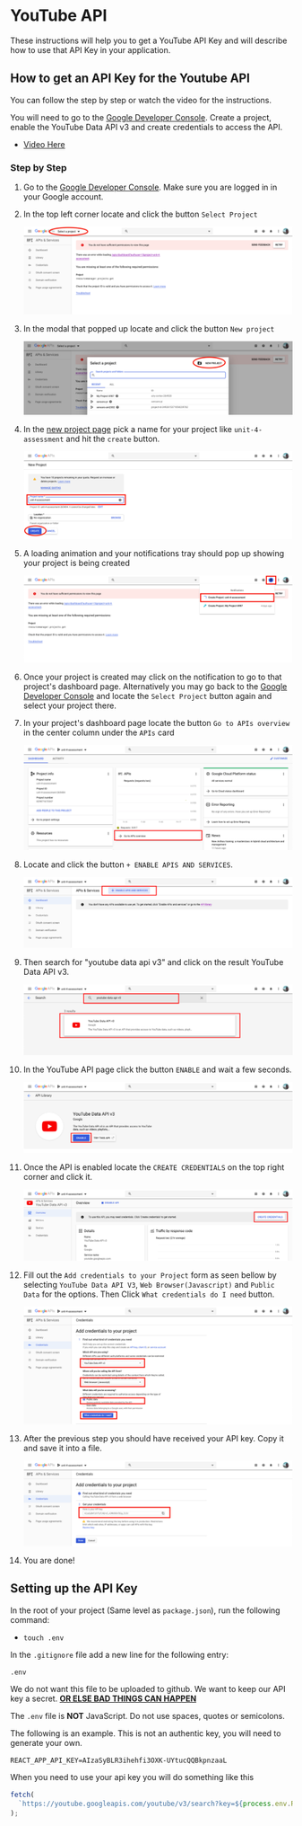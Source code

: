 # YouTube API

These instructions will help you to get a YouTube API Key and will describe how to use that API Key in your application.

## How to get an API Key for the Youtube API

You can follow the step by step or watch the video for the instructions.

You will need to go to the [Google Developer Console](https://console.developers.google.com/). Create a project, enable the YouTube Data API v3 and create credentials to access the API.

- [Video Here](http://bit.ly/36ZIMKA)

### Step by Step

1. Go to the [Google Developer Console](https://console.developers.google.com/). Make sure you are logged in in your Google account.

2. In the top left corner locate and click the button `Select Project`

   ![select-project-button](../assets/yt-api-key/yt-api-select-project.png)

3. In the modal that popped up locate and click the button `New project`

   ![new-project-button](../assets/yt-api-key/yt-api-new-project.png)

4. In the [new project page](https://console.developers.google.com/projectcreate) pick a name for your project like `unit-4-assessment` and hit the `create` button.

   ![new-project-page-create](../assets/yt-api-key/yt-api-project-page-create.png)

5. A loading animation and your notifications tray should pop up showing your project is being created

   ![creating-project-animation](../assets/yt-api-key/yt-api-creating-project.png)

6. Once your project is created may click on the notification to go to that project's dashboard page. Alternatively you may go back to the [Google Developer Console](https://console.developers.google.com/) and locate the `Select Project` button again and select your project there.

7. In your project's dashboard page locate the button `Go to APIs overview` in the center column under the `APIs` card

   ![go-to-apis-overview](../assets/yt-api-key/yt-api-go-to-api-overview-button.png)

8. Locate and click the button `+ ENABLE APIS AND SERVICES`.

   ![click-enable-apis-and-services](../assets/yt-api-key/yt-api-enable-apis-and-services.png)

9. Then search for "youtube data api v3" and click on the result YouTube Data API v3.

   ![search-youtube-api](../assets/yt-api-key/yt-api-search-youtube-api.png)

10. In the YouTube API page click the button `ENABLE` and wait a few seconds.

    ![click-enable-api](../assets/yt-api-key/yt-api-enable-api.png)

11. Once the API is enabled locate the `CREATE CREDENTIALS` on the top right corner and click it.

    ![click-create-credentials](../assets/yt-api-key/yt-api-click-create-crendetials.png)

12. Fill out the `Add credentials to your Project` form as seen bellow by selecting `YouTube Data API V3`, `Web Browser(Javascript)` and `Public Data` for the options. Then Click `What credentials do I need` button.

    ![fillout-form](../assets/yt-api-key/yt-api-add-credentials-form-fillout.png)

13. After the previous step you should have received your API key. Copy it and save it into a file.

    ![receive-and-save-your-api-key](../assets/yt-api-key/yt-api-receive-and-save-api-key.png)

14. You are done!

## Setting up the API Key

In the root of your project (Same level as `package.json`), run the following command:

- `touch .env`

In the `.gitignore` file add a new line for the following entry:

```
.env
```

We do not want this file to be uploaded to github. We want to keep our API key a secret. **[OR ELSE BAD THINGS CAN HAPPEN](https://www.theregister.com/2015/01/06/dev_blunder_shows_github_crawling_with_keyslurping_bots/)**

The `.env` file is **NOT** JavaScript. Do not use spaces, quotes or semicolons.

The following is an example. This is not an authentic key, you will need to generate your own.

```
REACT_APP_API_KEY=AIzaSyBLR3ihehfi3OXK-UYtucQQBkpnzaaL
```

When you need to use your api key you will do something like this

```js
fetch(
  `https://youtube.googleapis.com/youtube/v3/search?key=${process.env.REACT_APP_API_KEY}`
);
```
